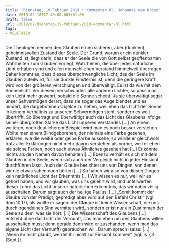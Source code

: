 ```yaml
---
title: 'Dienstag, 19 Februar 2019 : Kommentar Hl. Johannes vom Kreuz'
date: 2019-02-18T17:48:00.003+01:00
draft: false
url: /2019/02/dienstag-19-februar-2019-kommentar-hl.html
tags: 
- MEDITATIO
---
```


Die Theologen nennen den Glauben einen sicheren, aber (dunklen) geheimnisvollen Zustand der Seele. Der Grund, warum er ein dunkler Zustand ist, liegt darin, dass er der Seele die von Gott selbst geoffenbarten Wahrheiten zum Glauben vorlegt, Wahrheiten, die über jedes natürliche Licht erhaben sind und allen menschlichen Verstand himmelweit überragen. Daher kommt es, dass dieses überschwengliche Licht, das der Seele im Glauben zuteilwird, für sie dunkle Finsternis ist; denn die geringere Kraft wird von der größeren verschlungen und überwältigt. Es ist da wie mit dem Sonnenlicht. Vor diesem verschwinden alle anderen Lichter, so dass man kein Licht mehr gewahrt, sobald die Sonne scheint. Ja sie überwältigt sogar unser Sehvermögen derart, dass sie sogar das Auge blendet und es hindert, die dargebotenen Objekte zu sehen, weil eben das Licht der Sonne in keinem Verhältnis zu unserem Sehvermögen steht, sondern es weit übertrifft. So überragt und überwältigt auch das Licht des Glaubens infolge seiner übergroßen Stärke das Licht unseres Verstandes \[...\] An einem weiteren, noch deutlicherem Beispiel wird man es noch besser verstehen. Wollte man einem Blindgeborenen, der niemals eine Farbe gesehen, erklären, wie die weiße oder gelbe Farbe aussehe, so würde er gleichwohl trotz aller Erklärungen nicht mehr davon verstehen als vorher, weil er eben nie solche Farben, noch auch etwas Ähnliches gesehen hat \[...\] Er könnte nichts als den Namen davon behalten \[...\] Ebenso verhält es sich mit dem Glauben in der Seele, wenn sich auch der Vergleich nicht in jeder Hinsicht durchführen lässt. Auch der Glaube berichtet uns von Dingen, von denen wir nie etwas sahen noch hörten \[...\] So haben wir also von diesen Dingen kein natürliches Licht der Erkenntnis \[...\] Wir wissen es nur, weil wir es gehört haben, und wir glauben, was uns gelehrt wird, und unterwerfen dieser Lehre das Licht unserer natürlichen Erkenntnis, das wir dabei völlig ausschalten. Darum sagt auch der heilige Paulus: \[...\] „Somit kommt der Glaube von der Predigt, gepredigt aber wird auf den Befehl Christi“ (vgl. Röm 10,17), als wollte er sagen: der Glaube ist keine Wissenschaft, die uns durch irgendeinen Sinn vermittelt wird, sondern er ist nur ein Zustimmen der Seele zu dem, was sie hört. \[...\] Die Wissenschaft des Glaubens \[...\] entsteht ohne das Licht der Vernunft, das man eben um des Glaubens willen ausschalten muss; denn gerade dann wird er zuschanden, wenn man das eigene Licht (der Vernunft) gebrauchen will. Darum sprach Isaias: \[...\] „Wenn ihr nicht glaubt, werdet ihr nicht zur Einsicht kommen“ (vgl. Is 7,3 (Sept.)).